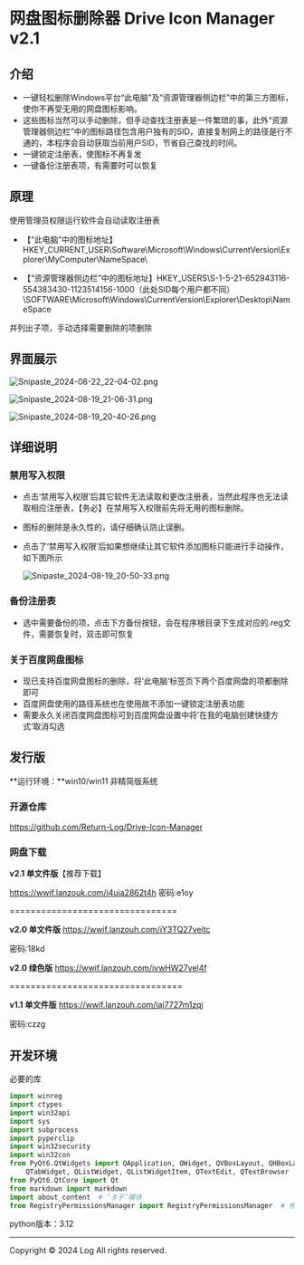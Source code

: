 # 网盘图标删除器 Drive Icon Manager v2.1

## 介绍

- 一键轻松删除Windows平台“此电脑”及“资源管理器侧边栏”中的第三方图标，使你不再受无用的网盘图标影响。
- 这些图标当然可以手动删除，但手动查找注册表是一件繁琐的事，此外“资源管理器侧边栏”中的图标路径包含用户独有的SID，直接复制网上的路径是行不通的，本程序会自动获取当前用户SID，节省自己查找的时间。
- 一键锁定注册表，使图标不再复发
- 一键备份注册表项，有需要时可以恢复

## 原理

使用管理员权限运行软件会自动读取注册表

- 【“此电脑”中的图标地址】HKEY_CURRENT_USER\Software\Microsoft\Windows\CurrentVersion\Explorer\MyComputer\NameSpace\  

- 【“资源管理器侧边栏”中的图标地址】HKEY_USERS\S-1-5-21-652943116-554383430-1123514156-1000（此处SID每个用户都不同）\SOFTWARE\Microsoft\Windows\CurrentVersion\Explorer\Desktop\NameSpace

并列出子项，手动选择需要删除的项删除

## 界面展示

![Snipaste_2024-08-22_22-04-02.png](https://s2.loli.net/2024/08/22/9koRL5h3G7p8WS4.png)

![Snipaste_2024-08-19_21-06-31.png](https://s2.loli.net/2024/08/19/2uWPh1e9paBV5xQ.png)

![Snipaste_2024-08-19_20-40-26.png](https://s2.loli.net/2024/08/19/QojfFreUpyhEKuY.png)

## 详细说明

### 禁用写入权限

- 点击‘禁用写入权限’后其它软件无法读取和更改注册表，当然此程序也无法读取相应注册表，【务必】在禁用写入权限前先将无用的图标删除。

- 图标的删除是永久性的，请仔细确认防止误删。

- 点击了‘禁用写入权限’后如果想继续让其它软件添加图标只能进行手动操作，如下图所示

  ![Snipaste_2024-08-19_20-50-33.png](https://s2.loli.net/2024/08/19/Fr7NeGY6BwlDEqL.png)

### 备份注册表

- 选中需要备份的项，点击下方备份按钮，会在程序根目录下生成对应的.reg文件，需要恢复时，双击即可恢复

### 关于百度网盘图标

- 现已支持百度网盘图标的删除，将’此电脑‘标签页下两个百度网盘的项都删除即可
- 百度网盘使用的路径系统也在使用故不添加一键锁定注册表功能
- 需要永久关闭百度网盘图标可到百度网盘设置中将’在我的电脑创建快捷方式‘取消勾选

## 发行版

**运行环境：**win10/win11 非精简版系统

### 开源仓库

<https://github.com/Return-Log/Drive-Icon-Manager>

### 网盘下载

**v2.1 单文件版**【推荐下载】

https://wwif.lanzouk.com/i4uja2862t4h
密码:e1oy

================================

**v2.0 单文件版**
https://wwif.lanzouh.com/iY3TQ27veitc 

密码:18kd

**v2.0 绿色版**
https://wwif.lanzouh.com/ivwHW27vel4f

=================================

**v1.1 单文件版**
https://wwif.lanzouh.com/iaj7727m1zqj 

密码:czzg

## 开发环境

必要的库

```python
import winreg
import ctypes
import win32api
import sys
import subprocess
import pyperclip
import win32security
import win32con
from PyQt6.QtWidgets import QApplication, QWidget, QVBoxLayout, QHBoxLayout, QPushButton, QLabel, QMessageBox, \
    QTabWidget, QListWidget, QListWidgetItem, QTextEdit, QTextBrowser
from PyQt6.QtCore import Qt
from markdown import markdown
import about_content  # ‘关于’模块
from RegistryPermissionsManager import RegistryPermissionsManager  # 修改注册表权限的模块
```

python版本：3.12

------

Copyright © 2024 Log All rights reserved.